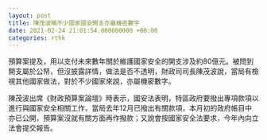 ```yaml
---
layout: post
title: 陳茂波稱不少國家國安開支亦屬機密數字
date: 2021-02-24 21:01:54.000000000 +08:00
categories: rthk
---
```


預算案提及，用以支付未來數年關於維護國家安全的開支涉及約80億元。被問到開支屬於公帑，但沒披露詳情，做法是否不透明，財政司司長陳茂波說，當局有檢視其他國家做法，對於不少國家來說，亦屬機密數字。

陳茂波出席《財政預算案論壇》時表示，國安法表明，特區政府要撥出專項款項以進行與國家安全相關工作，當局去年12月已撥出有關款項，本月初的政府帳目中亦已公開，預算案沒就有關方面再作撥款；又說會按國家安全法要求，今年內向立法會提交報告。
